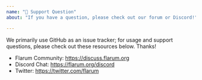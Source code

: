 ```yaml
---
name: "🙋‍ Support Question"
about: "If you have a question, please check out our forum or Discord!"

---
```


We primarily use GitHub as an issue tracker; for usage and support questions, please check out these resources below. Thanks!

* Flarum Community: https://discuss.flarum.org
* Discord Chat: https://flarum.org/discord
* Twitter: https://twitter.com/flarum
